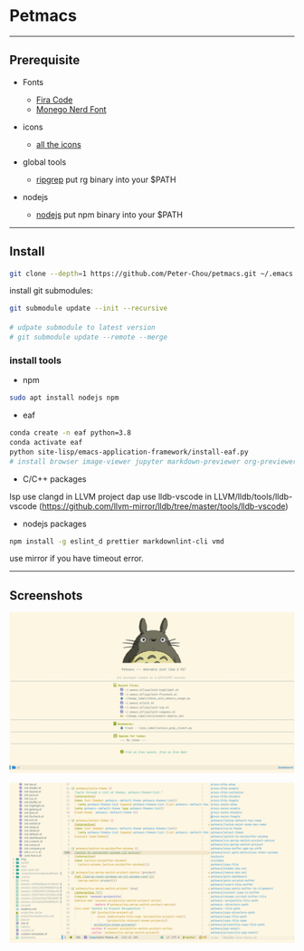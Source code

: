 # Petmacs

---

## Prerequisite

- Fonts

  - [Fira Code](https://github.com/tonsky/FiraCode)
  - [Monego Nerd Font](https://github.com/cseelus/monego)

- icons

  - [all the icons](https://github.com/domtronn/all-the-icons.el/tree/master/fonts)

- global tools

  - [ripgrep](https://github.com/BurntSushi/ripgrep)
    put rg binary into your $PATH

- nodejs

  - [nodejs](https://nodejs.org)
    put npm binary into your $PATH

---

## Install

```bash
git clone --depth=1 https://github.com/Peter-Chou/petmacs.git ~/.emacs.d
```

install git submodules:

``` bash
git submodule update --init --recursive

# udpate submodule to latest version
# git submodule update --remote --merge
```

### install tools


- npm

``` bash
sudo apt install nodejs npm
```

- eaf

``` bash
conda create -n eaf python=3.8
conda activate eaf
python site-lisp/emacs-application-framework/install-eaf.py
# install browser image-viewer jupyter markdown-previewer org-previewer pdf-viewer
```

- C/C++ packages

lsp use clangd in LLVM project
dap use lldb-vscode in LLVM/lldb/tools/lldb-vscode (https://github.com/llvm-mirror/lldb/tree/master/tools/lldb-vscode)

- nodejs packages

```sh
npm install -g eslint_d prettier markdownlint-cli vmd
```

use mirror if you have timeout error.

---

## Screenshots

![petmacs](./resources/img/screenshot_dashboard.png)

![screenshot](./resources/img/screenshot_elisp.png)
